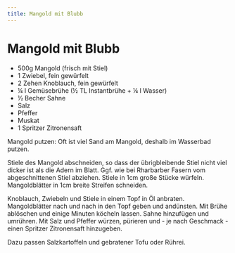 ```yaml
---
title: Mangold mit Blubb
---
```

# Mangold mit Blubb

* 500g Mangold (frisch mit Stiel)
* 1 Zwiebel, fein gewürfelt
* 2 Zehen Knoblauch, fein gewürfelt
* ¼ l Gemüsebrühe (½ TL Instantbrühe + ¼ l Wasser)
* ½ Becher Sahne
* Salz
* Pfeffer
* Muskat
* 1 Spritzer Zitronensaft

Mangold putzen: Oft ist viel Sand am Mangold, deshalb im Wasserbad putzen.

Stiele des Mangold abschneiden, so dass der übrigbleibende Stiel nicht viel dicker
ist als die Adern im Blatt. Ggf. wie bei Rharbarber Fasern vom abgeschnittenen
Stiel abziehen. Stiele in 1cm große Stücke würfeln. Mangoldblätter in 1cm
breite Streifen schneiden.

Knoblauch, Zwiebeln und Stiele in einem Topf in Öl anbraten. Mangoldblätter nach
und nach in den Topf geben und andünsten. Mit Brühe ablöschen und einige Minuten
köcheln lassen. Sahne hinzufügen und umrühren. Mit Salz und Pfeffer würzen,
pürieren und - je nach Geschmack - einen Spritzer Zitronensaft hinzugeben.

Dazu passen Salzkartoffeln und gebratener Tofu oder Rührei.
